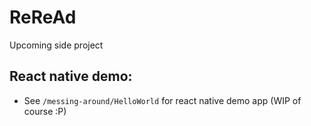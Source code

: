 # ReReAd
Upcoming side project

## React native demo:
- See `/messing-around/HelloWorld` for react native demo app (WIP of course :P)